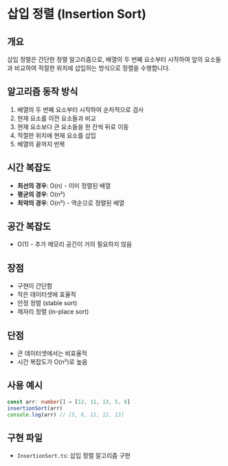 # 삽입 정렬 (Insertion Sort)

## 개요
삽입 정렬은 간단한 정렬 알고리즘으로, 배열의 두 번째 요소부터 시작하여 앞의 요소들과 비교하여 적절한 위치에 삽입하는 방식으로 정렬을 수행합니다.

## 알고리즘 동작 방식
1. 배열의 두 번째 요소부터 시작하여 순차적으로 검사
2. 현재 요소를 이전 요소들과 비교
3. 현재 요소보다 큰 요소들을 한 칸씩 뒤로 이동
4. 적절한 위치에 현재 요소를 삽입
5. 배열의 끝까지 반복

## 시간 복잡도
- **최선의 경우**: O(n) - 이미 정렬된 배열
- **평균의 경우**: O(n²)
- **최악의 경우**: O(n²) - 역순으로 정렬된 배열

## 공간 복잡도
- O(1) - 추가 메모리 공간이 거의 필요하지 않음

## 장점
- 구현이 간단함
- 작은 데이터셋에 효율적
- 안정 정렬 (stable sort)
- 제자리 정렬 (in-place sort)

## 단점
- 큰 데이터셋에서는 비효율적
- 시간 복잡도가 O(n²)로 높음

## 사용 예시
```typescript
const arr: number[] = [12, 11, 13, 5, 6]
insertionSort(arr)
console.log(arr) // [5, 6, 11, 12, 13]
```

## 구현 파일
- `InsertionSort.ts`: 삽입 정렬 알고리즘 구현 